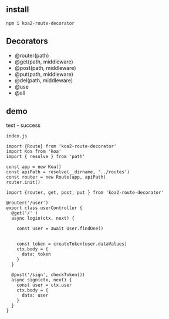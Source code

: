 ## install
```
npm i koa2-route-decorator
```

## Decorators

- @router(path)
- @get(path, middleware)
- @post(path, middleware)
- @put(path, middleware)
- @del(path, middleware)
- @use
- @all

## demo
test - success
```
index.js

import {Route} from 'koa2-route-decorator'
import Koa from 'koa'
import { resolve } from 'path'

const app = new Koa()
const apiPath = resolve(__dirname, '../routes')
const router = new Route(app, apiPath)
router.init()
```

```
import {router, get, post, put } from 'koa2-route-decorator'

@router('/user')
export class userController {
  @get('/' )
  async login(ctx, next) {

    const user = await User.findOne()


    const token = createToken(user.dataValues)
    ctx.body = {
      data: token
    }
  }

  @post('/sign', checkToken())
  async sign(ctx, next) {
    const user = ctx.user
    ctx.body = {
      data: user
    }
  }
}
```
